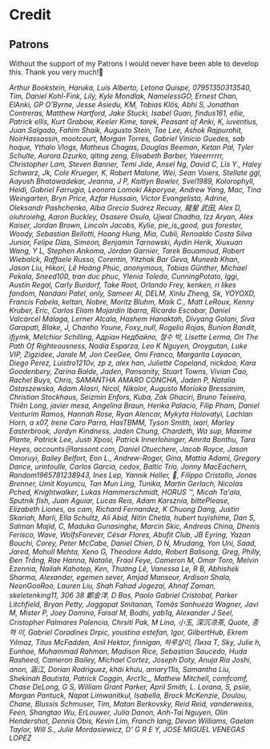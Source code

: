 
# Credit

## Patrons

Without the support of my Patrons I would never have been able to develop this. Thank you very much!🙏<br>

*Arthur Bookstein, Haruka, Luis Alberto, Letona Quispe, 07951350313540, Tim, Daniel Kohl-Fink, Lily, Kyle Mondlak, NamelessGO, Ernest Chan, ElAnki, GP O'Byrne, Jesse Asiedu, KM, Tobias Klös, Abhi S, Jonathan Contreras, Matthew Hartford, Jake Stucki, Isabel Guan, findus161, ellie, Patrick ellis, Kurt Grabow, Keeler Kime, tarek, Peasant of Anki, K, iuventius, Juan Salgado, Fahim Shaik, Augusto Stein, Tae Lee, Ashok Rajpurohit, NoirHassassin, mootcourt, Morgan Torres, Gabriel Vinicio Guedes, sab hoque, Ythalo Vlogs, Matheus Chagas, Douglas Beeman, Ketan Pal, Tyler Schulte, Aurora Dzurko, qiting zeng, Elisabeth Barber, Yaeerrrrrr, Christopher Lam, Steven Banner, Temi Jide, Ansel Ng, David C, Lis Y., Haley Schwarz, Jk, Cole Krueger, K, Robert Malone, Wei, Sean Voiers, Stellate ggl, Aayush Bhatawadekar, Jeanna, J P, Kaitlyn Bowler, Svel1989, Kolorophyll, Heidi, Gabriel Farrugia, Leonora Lomoki Akporyoe, Andrew Yang, Mac, Tina Weingarten, Bryn Price, Azfar Hussain, Victor Evangelista, Adrine, Oleksandr Pashchenko, Alba Grecia Suárez Recuay, 龍星 武田, Alex D, oiuhroiehg, Aaron Buckley, Osasere Osula, Ujwal Chadha, Izz Aryan, Alex Kaiser, Jordan Brown, Lincoln Jacobs, Kylie, pie_is_good, gus forester, Woody, Sebastian Bellotti, Hoang Hung, Mia, Cubli, Renoaldo Costa Silva Junior, Felipe Dias, Simeon, Benjamin Tarnowski, Aydin Herik, Xiuxuan Wang, Y L, Stephen Ankoma, Jordan Garnier, Tarek Bouamoud, Robert Wiebalck, Raffaele Russo, Corentin, Yitzhak Bar Geva, Muneeb Khan, Jason Liu, Hikori, Lê Hoàng Phúc, anonymous, Tobias Günther, Michael Pekala, Sneed100, tran duc phuc, Ylenia Toledo, CunningPotato, Iggi, Austin Regal, Carly Burdorf, Take Root, Orlando Frey, kenken, ri likes fandom, Nandani Patel, only, Sameer Al, DELM, Xinlu Zheng, Sk, YOYOXD, Francis Fabela, keltan, Nobre, Moritz Bluhm, Maik C., Matt LeRoux, Kenny Kruber, Eric, Carlos Eliam Mojardin Ibarra, Ricardo Escobar, Daniel Valcárcel Málaga, Lerner Alcala, Hashem Hanaktah, Divyang Golani, Siva Garapati, Blake, J, Chanho Youne, Foxy_null, Rogelio Rojas, Bunion Bandit, ifjymk, Melchior Schilling, Адріан Недбайло, 철수 박, Lisette Lerma, On The Path Of Righteousness, Nadia Esparza, Leo K Nguyen, Oroygutan, Luke VIP, Zigzidee, Jarale M, Jon CeeGee, Omi Franco, Margarita Layacan, Diego Perez, Luistro1210v, zp z, alex han, Juliette Copeland, nickdoo, Kara Goodenbery, Zarina Balde, Jaden, Pansanity, Stuart Towns, Vivian Cao, Rachel Buys, Chris, SAMANTHA AMARO CONCHA, Jaden P, Natalia Ostaszewska, Adam Alasri, Nicol, Nikolor, Augusto Morioka Bressanim, Christian Stockhaus, Seizmin Enfors, Kuba, Zak Ghaciri, Bruno Teixeira, Thiên Long, javier mesa, Angelina Braun, Herika Palacio, Filip Pham, Daniel Venturim Ramos, Hannah Rose, Ryan Alencar, Mykyta Holovatyi, Lachlan Horn, a x07, Irene Caro Parra, HasTBMM, Tyson Smith, ixari, Marley Easterbrook, Jordyn Kindness, Jaden Chung, Chardeth, Wa sup, Maxime Plante, Patrick Lee, Justi Xposi, Patrick Innerlohinger, Amrita Bonthu, Tara Heyes, accounts＠larssont.com, Daniel Otuechere, Jacob Royce, Jason Omoruyi, Bailey Belfort, Eon L., Andrew-Roger, Gina, Mattia Adami, Gregory Dance, urintoulle, Carlos Garcia, cedox, Baltic Trio, Jonny MacEachern, Random1965781238943, Ines Lep, Yannik Heller, 🌠, Filippo Cristallo, Jonas Brenner, Umit Koyuncu, Tan Mun Ling, Tunika, Martin Gerlach, Nicolas Pched, Knightwalker, Lukas Hammerschmidt, HORUS ™, Micah Ta'ala, Sputnik fish, Juan Aguiar, Lucas Reis, Adam Karsznia, bittePlease, Elizabeth Liones, as cam, Richard Fernandez, K Chuong Dang, Justin Skariah, Marli, Ella Schultz, Ali Abid, Nitin Chetla, hubert tuyishime, Dan S, Salman Majid, C, Maduka Gunasinghe, Marcin Skic, Andreas China, Dhenis Ferisco, Wave, WolfsForever, César Flores, Abufit Club, JB Eyring, Yazan Bouchi, Corey, Peter McCabe, Daniel Chien, D N, Mrudang, Yon Uni, Saad, Jared, Mohull Mehta, Xeno G, Theodore Addo, Robert Balisong, Greg, Philly, Đen Trắng, Rae Hanna, Natalie, Fraol Feye, Cameron M, Omar Toro, Melvin Ezennia, Nailah Kahotep, Ken, Thương Lê, Vanessa Le, R B, Abhishek Sharma, Alexander, egemen sever, Amjad Mansour, Ardison Shala, NeonGooRoo, Lauren Liu, Shah Fahad Jogezai, Ahnaf Zaman, skeletenking11, 306 38 鄭金洋, D Bas, Paolo Gabriel Cristobal, Parker Litchfield, Bryan Petty, Jaggapat Smitanan, Tomás Sanhueza Wagner, Javi M, Mister P, Joey Domino, Faisal M, Bodhi, yab1q, Alexander J Seel, Cristopher Palmares Palencia, Chrsiti Pak, M Lina, 小玉, 深沉凉茶, Quote, 종혁 이, Gabriel Coradines Drpic, youstina estefan, Igor, GilbertHub, Ekrem Yılmaz, Titus McFadden, Anil Hektor, finnigan, 하루살이, Лиза Т, Sky, Julie h, Eunhae, Muhammad Rahman, Madison Rice, Sebastian Saucedo, Huda Rasheed, Cameron Bailey, Michael Cortez, Joseph Doty, Anuja Ria Joshi, anon, 涵江, Dorian Rodriguez, khải khưu, amary11is, Samantha Liu, Shekinah Bautista, Patrick Coggin, Arct1c_, Mathew  Mitchell, comfcomf, Chase DeLong, G S, William Grant Parker, April Smith, L. Lorana, S, psiie, Morgan Pantuck, Napat Limwanitkul, Isabella, Brock McKenzie, Doulou, Chane, Blussis Schmuser, Tim, Matan Berkovsky, Reid Reid, vanderweiss, Feen, Shangtao Wu, ErLouwer, Julia Danon, Anh-Tai Nguyen, Olin Hendershot, Dennis Obis, Kevin Lim, Franch lang, Devon Williams, Gaelan Taylor, Will S., Julie Mordasiewicz, D' G R E Y, JOSE MIGUEL VENEGAS LOPEZ*